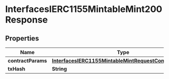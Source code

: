 

# InterfacesIERC1155MintableMint200Response


## Properties

| Name | Type | Description | Notes |
|------------ | ------------- | ------------- | -------------|
|**contractParams** | [**InterfacesIERC1155MintableMintRequestContractParams**](InterfacesIERC1155MintableMintRequestContractParams.md) |  |  |
|**txHash** | **String** |  |  |



